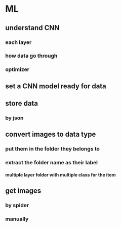 # ML

## understand CNN 
### each layer
### how data go through
### optimizer

## set a CNN model ready for data

## store data
### by json

## convert images to data type
### put them in the folder they belongs to
### extract the folder name as their label
#### multiple layer folder with multiple class for the item

## get images
### by spider
### manually 
